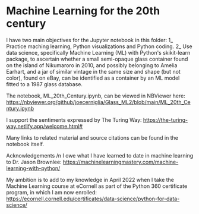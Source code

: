 # Machine Learning for the 20th century

I have two main objectives for the Jupyter notebook in this folder:
1_ Practice maching learning, Python visualizations and Python coding.
2_ Use data science, specifically Machine Learning (ML) with Python's skikit-learn package, to ascertain whether a small semi-opaque glass container found on the island of Nikumaroro in 2010, and possibly belonging to Amelia Earhart, and a jar of similar vintage in the same size and shape (but not color), found on eBay, can be identified as a container by an ML model fitted to a 1987 glass database.

The notebook, ML_20th_Century.ipynb, can be viewed in NBViewer here:
https://nbviewer.org/github/joecerniglia/Glass_ML2/blob/main/ML_20th_Century.ipynb

I support the sentiments expressed by The Turing Way:
https://the-turing-way.netlify.app/welcome.html#

Many links to related material and source citations can be found in the notebook 
itself.

Acknowledgements /n
I owe what I have learned to date in machine learning to Dr. Jason Brownlee:
https://machinelearningmastery.com/machine-learning-with-python/

My ambition is to add to my knowledge in April 2022 when I take the Machine Learning course at eCornell as part of the Python 360 certificate program, in which I am now enrolled: 
https://ecornell.cornell.edu/certificates/data-science/python-for-data-science/


